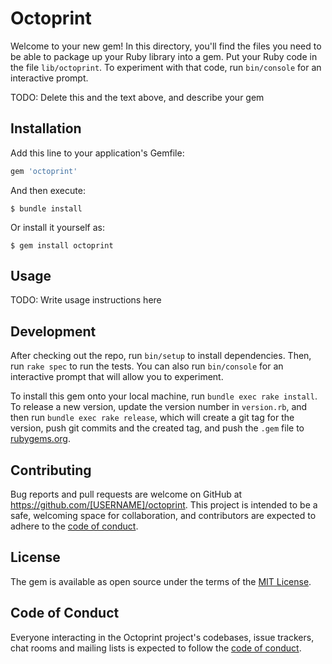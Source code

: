 # Octoprint

Welcome to your new gem! In this directory, you'll find the files you need to be able to package up your Ruby library into a gem. Put your Ruby code in the file `lib/octoprint`. To experiment with that code, run `bin/console` for an interactive prompt.

TODO: Delete this and the text above, and describe your gem

## Installation

Add this line to your application's Gemfile:

```ruby
gem 'octoprint'
```

And then execute:

    $ bundle install

Or install it yourself as:

    $ gem install octoprint

## Usage

TODO: Write usage instructions here

## Development

After checking out the repo, run `bin/setup` to install dependencies. Then, run `rake spec` to run the tests. You can also run `bin/console` for an interactive prompt that will allow you to experiment.

To install this gem onto your local machine, run `bundle exec rake install`. To release a new version, update the version number in `version.rb`, and then run `bundle exec rake release`, which will create a git tag for the version, push git commits and the created tag, and push the `.gem` file to [rubygems.org](https://rubygems.org).

## Contributing

Bug reports and pull requests are welcome on GitHub at https://github.com/[USERNAME]/octoprint. This project is intended to be a safe, welcoming space for collaboration, and contributors are expected to adhere to the [code of conduct](https://github.com/[USERNAME]/octoprint/blob/master/CODE_OF_CONDUCT.md).

## License

The gem is available as open source under the terms of the [MIT License](https://opensource.org/licenses/MIT).

## Code of Conduct

Everyone interacting in the Octoprint project's codebases, issue trackers, chat rooms and mailing lists is expected to follow the [code of conduct](https://github.com/[USERNAME]/octoprint/blob/master/CODE_OF_CONDUCT.md).

